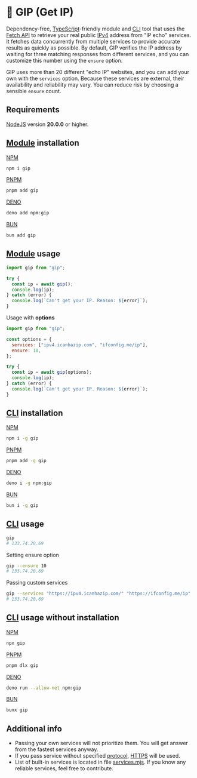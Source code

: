 # 🐷 GIP (Get IP)

Dependency-free, [TypeScript](https://www.typescriptlang.org/)-friendly module and
[CLI](https://en.wikipedia.org/wiki/Command-line_interface) tool that uses the
[Fetch API](https://developer.mozilla.org/en-US/docs/Web/API/Fetch_API) to retrieve your real public
[IPv4](https://en.wikipedia.org/wiki/IPv4) address from "IP echo" services. It fetches data concurrently from multiple services to provide
accurate results as quickly as possible. By default, GIP verifies the IP address by waiting for three matching responses from different
services, and you can customize this number using the `ensure` option.

GIP uses more than 20 different "echo IP" websites, and you can add your own with the `services` option. Because these services are
external, their availability and reliability may vary. You can reduce risk by choosing a sensible `ensure` count.

## Requirements

[NodeJS](https://nodejs.org/en/download) version **20.0.0** or higher.

## [Module](https://nodejs.org/api/esm.html#modules-ecmascript-modules) installation

[NPM](https://docs.npmjs.com/cli/v10/commands/npm-install)

```bash
npm i gip
```

[PNPM](https://pnpm.io/pnpm-cli#commands)

```bash
pnpm add gip
```

[DENO](https://docs.deno.com/runtime/reference/cli/add/)

```bash
deno add npm:gip
```

[BUN](https://bun.sh/docs/cli/add)

```bash
bun add gip
```

## [Module](https://nodejs.org/api/esm.html#modules-ecmascript-modules) usage

```js
import gip from "gip";

try {
  const ip = await gip();
  console.log(ip);
} catch (error) {
  console.log(`Can't get your IP. Reason: ${error}`);
}
```

Usage with **options**

```js
import gip from "gip";

const options = {
  services: ["ipv4.icanhazip.com", "ifconfig.me/ip"],
  ensure: 10,
};

try {
  const ip = await gip(options);
  console.log(ip);
} catch (error) {
  console.log(`Can't get your IP. Reason: ${error}`);
}
```

## [CLI](https://en.wikipedia.org/wiki/Command-line_interface) installation

[NPM](https://docs.npmjs.com/downloading-and-installing-packages-globally)

```bash
npm i -g gip
```

[PNPM](https://pnpm.io/cli/add#--global--g)

```bash
pnpm add -g gip
```

[DENO](https://docs.deno.com/runtime/reference/cli/install/#global-installation)

```bash
deno i -g npm:gip
```

[BUN](https://bun.sh/docs/cli/install#global-packages)

```bash
bun i -g gip
```

## [CLI](https://en.wikipedia.org/wiki/Command-line_interface) usage

```bash
gip
# 133.74.20.69
```

Setting ensure option

```bash
gip --ensure 10
# 133.74.20.69
```

Passing custom services

```bash
gip --services "https://ipv4.icanhazip.com/" "https://ifconfig.me/ip"
# 133.74.20.69
```

## [CLI](https://en.wikipedia.org/wiki/Command-line_interface) usage without installation

[NPM]()

```bash
npx gip
```

[PNPM](https://pnpm.io/pnpm-cli#commands)

```bash
pnpm dlx gip
```

[DENO](https://docs.deno.com/runtime/reference/cli/run/)

```bash
deno run --allow-net npm:gip
```

[BUN](https://bun.sh/docs/cli/bunx)

```bash
bunx gip
```

## Additional info

- Passing your own services will not prioritize them. You will get answer from the fastest services anyway.
- If you pass service without specified [protocol](https://en.wikipedia.org/wiki/Hypertext_Transfer_Protocol),
  [HTTPS](https://en.wikipedia.org/wiki/HTTPS) will be used.
- List of built-in services is located in file [services.mjs](https://github.com/Avaray/gip/blob/main/services.mjs). If you know any
  reliable services, feel free to contribute.
